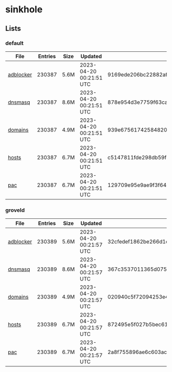 # sinkhole

## Lists

### default

|File|Entries|Size|Updated|Hash|
|-|-|-|-|-|
|[adblocker](https://raw.githubusercontent.com/groveld/sinkhole/lists/default/adblocker.txt)|230387|5.6M|2023-04-20 00:21:51 UTC|9169ede206bc22882af1cd35c4c620538fafef96678fb02ad0579337ea43773c|
|[dnsmasq](https://raw.githubusercontent.com/groveld/sinkhole/lists/default/dnsmasq.txt)|230387|8.6M|2023-04-20 00:21:51 UTC|878e954d3e7759f63cade76f692b8c73cb51a8c00b2079700e2f5ce26898d4ea|
|[domains](https://raw.githubusercontent.com/groveld/sinkhole/lists/default/domains.txt)|230387|4.9M|2023-04-20 00:21:51 UTC|939e67561742584820b5c9e364d7b54ee48f0453128c852ee58783bd60137326|
|[hosts](https://raw.githubusercontent.com/groveld/sinkhole/lists/default/hosts.txt)|230387|6.7M|2023-04-20 00:21:51 UTC|c5147811fde298db59f567415a21426adbdf7b5fc939286da73b5f3555a4cba8|
|[pac](https://raw.githubusercontent.com/groveld/sinkhole/lists/default/pac.txt)|230387|6.7M|2023-04-20 00:21:51 UTC|129709e95e9ae9f3f64dad82c625b7db7e4d2690d98755301c5d7aa7831baab8|

### groveld

|File|Entries|Size|Updated|Hash|
|-|-|-|-|-|
|[adblocker](https://raw.githubusercontent.com/groveld/sinkhole/lists/groveld/adblocker.txt)|230389|5.6M|2023-04-20 00:21:57 UTC|32cfedef1862be266d1cc4c463ef0300d726a91cb225ce93aeeb1e7cd71a94ae|
|[dnsmasq](https://raw.githubusercontent.com/groveld/sinkhole/lists/groveld/dnsmasq.txt)|230389|8.6M|2023-04-20 00:21:57 UTC|367c3537011365d07513d24b7337398c68206861aeea10abed91f13dbee29066|
|[domains](https://raw.githubusercontent.com/groveld/sinkhole/lists/groveld/domains.txt)|230389|4.9M|2023-04-20 00:21:57 UTC|020940c5f72094253e4fc5f07d1951af08fd944c7da657ce259c6ffc2afc8e06|
|[hosts](https://raw.githubusercontent.com/groveld/sinkhole/lists/groveld/hosts.txt)|230389|6.7M|2023-04-20 00:21:57 UTC|872495e5f027b5bec61e8631aa92c32c2f484401c63bb34d36d49fdc12f3a50b|
|[pac](https://raw.githubusercontent.com/groveld/sinkhole/lists/groveld/pac.txt)|230389|6.7M|2023-04-20 00:21:57 UTC|2a8f755896ae6c603ace25a9d6b1445e937217a3ef247ef65e8b92cb2b96ac57|
